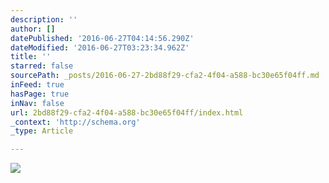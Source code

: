 ```yaml
---
description: ''
author: []
datePublished: '2016-06-27T04:14:56.290Z'
dateModified: '2016-06-27T03:23:34.962Z'
title: ''
starred: false
sourcePath: _posts/2016-06-27-2bd88f29-cfa2-4f04-a588-bc30e65f04ff.md
inFeed: true
hasPage: true
inNav: false
url: 2bd88f29-cfa2-4f04-a588-bc30e65f04ff/index.html
_context: 'http://schema.org'
_type: Article

---
```

![](https://the-grid-user-content.s3-us-west-2.amazonaws.com/c3069748-abae-48e5-8372-e7213eb1b026.jpg)